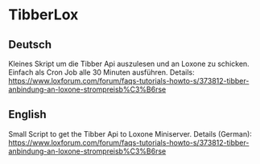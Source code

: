 # TibberLox

## Deutsch
Kleines Skript um die Tibber Api auszulesen und an Loxone zu schicken. Einfach als Cron Job alle 30 Minuten ausführen.
Details:
https://www.loxforum.com/forum/faqs-tutorials-howto-s/373812-tibber-anbindung-an-loxone-strompreisb%C3%B6rse

## English
Small Script to get the Tibber Api to Loxone Miniserver. Details (German):
https://www.loxforum.com/forum/faqs-tutorials-howto-s/373812-tibber-anbindung-an-loxone-strompreisb%C3%B6rse